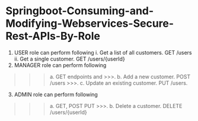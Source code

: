# Springboot-Consuming-and-Modifying-Webservices-Secure-Rest-APIs-By-Role

1. USER role can perform following
i. Get a list of all customers. GET /users 
ii. Get a single customer. GET /users/{userId}
2. MANAGER role can perform following 
>>> a. GET endpoints and >>>.
>>> b. Add a new customer. POST /users >>>.
>>> c. Update an existing customer. PUT /users.
3. ADMIN role can perform following
>>>  a. GET, POST PUT >>>.
>>>  b. Delete a customer. DELETE /users/{userId}
